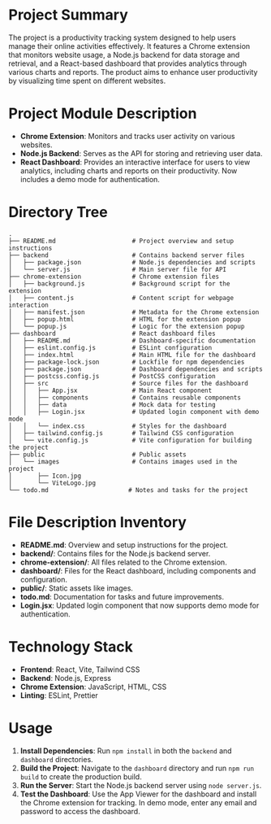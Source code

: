 # Project Summary
The project is a productivity tracking system designed to help users manage their online activities effectively. It features a Chrome extension that monitors website usage, a Node.js backend for data storage and retrieval, and a React-based dashboard that provides analytics through various charts and reports. The product aims to enhance user productivity by visualizing time spent on different websites.

# Project Module Description
- **Chrome Extension**: Monitors and tracks user activity on various websites.
- **Node.js Backend**: Serves as the API for storing and retrieving user data.
- **React Dashboard**: Provides an interactive interface for users to view analytics, including charts and reports on their productivity. Now includes a demo mode for authentication.

# Directory Tree
```
.
├── README.md                     # Project overview and setup instructions
├── backend                       # Contains backend server files
│   ├── package.json              # Node.js dependencies and scripts
│   └── server.js                 # Main server file for API
├── chrome-extension              # Chrome extension files
│   ├── background.js             # Background script for the extension
│   ├── content.js                # Content script for webpage interaction
│   ├── manifest.json             # Metadata for the Chrome extension
│   ├── popup.html                # HTML for the extension popup
│   └── popup.js                  # Logic for the extension popup
├── dashboard                     # React dashboard files
│   ├── README.md                 # Dashboard-specific documentation
│   ├── eslint.config.js          # ESLint configuration
│   ├── index.html                # Main HTML file for the dashboard
│   ├── package-lock.json         # Lockfile for npm dependencies
│   ├── package.json              # Dashboard dependencies and scripts
│   ├── postcss.config.js         # PostCSS configuration
│   ├── src                       # Source files for the dashboard
│   │   ├── App.jsx               # Main React component
│   │   ├── components            # Contains reusable components
│   │   ├── data                  # Mock data for testing
│   │   ├── Login.jsx             # Updated login component with demo mode
│   │   └── index.css             # Styles for the dashboard
│   ├── tailwind.config.js        # Tailwind CSS configuration
│   └── vite.config.js            # Vite configuration for building the project
├── public                        # Public assets
│   └── images                    # Contains images used in the project
│       ├── Icon.jpg
│       └── ViteLogo.jpg
└── todo.md                      # Notes and tasks for the project
```

# File Description Inventory
- **README.md**: Overview and setup instructions for the project.
- **backend/**: Contains files for the Node.js backend server.
- **chrome-extension/**: All files related to the Chrome extension.
- **dashboard/**: Files for the React dashboard, including components and configuration.
- **public/**: Static assets like images.
- **todo.md**: Documentation for tasks and future improvements.
- **Login.jsx**: Updated login component that now supports demo mode for authentication.

# Technology Stack
- **Frontend**: React, Vite, Tailwind CSS
- **Backend**: Node.js, Express
- **Chrome Extension**: JavaScript, HTML, CSS
- **Linting**: ESLint, Prettier

# Usage
1. **Install Dependencies**: Run `npm install` in both the `backend` and `dashboard` directories.
2. **Build the Project**: Navigate to the `dashboard` directory and run `npm run build` to create the production build.
3. **Run the Server**: Start the Node.js backend server using `node server.js`.
4. **Test the Dashboard**: Use the App Viewer for the dashboard and install the Chrome extension for tracking. In demo mode, enter any email and password to access the dashboard.
